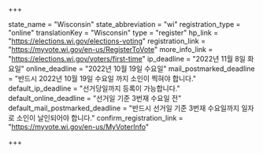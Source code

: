+++

state_name = "Wisconsin"
state_abbreviation = "wi"
registration_type = "online"
translationKey = "Wisconsin"
type = "register"
hp_link = "https://elections.wi.gov/elections-voting"
registration_link = "https://myvote.wi.gov/en-us/RegisterToVote"
more_info_link = "https://elections.wi.gov/voters/first-time"
ip_deadline = "2022년 11월 8일 화요일"
online_deadline = "2022년 10월 19일 수요일"
mail_postmarked_deadline = "반드시 2022년 10월 19일 수요일 까지 소인이 찍혀야 합니다."
default_ip_deadline = "선거당일까지 등록이 가능합니다."
default_online_deadline = "선거일 기준 3번재 수요일 전"
default_mail_postmarked_deadline = "반드시 선거일 기준 3번재 수요일까지 일자로 소인이 날인되어야 합니다."
confirm_registration_link = "https://myvote.wi.gov/en-us/MyVoterInfo"

+++